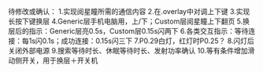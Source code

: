 待修改或确认：
1.实现阅星瞳所需的通信内容
2.在.overlay中对调上下键
3.实现长按下键换层
4.Generic层手机电脑用，上/下；Custom层阅星瞳上下翻页
5.换层后的指示：Generic层亮0.5s，Custom层0.15s闪两下
6.各类交互指示：等待连接：每1s闪0.1s；成功连接：0.15s闪三下
7.P0.29白灯，红灯时P0.25？
8.闪灯后关闭外部电源
9.搜索等待时长、休眠等待时长、发射功率确认
10.等有条件增加滑动侧开关，用于换层＋开关机
